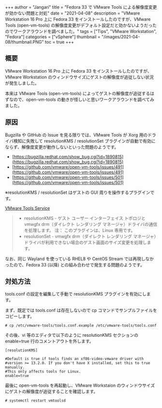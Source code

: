 +++
author = "Jangari"
title = "Fedora 33 で VMware Tools による解像度変更が効かない問題と対処"
date = "2021-04-08"
description = "VMware Workstation 16 Pro 上に Fedora 33 をインストールしたのですが、VMware Tools (open-vm-tools) の解像度変更がデフォルト設定だと効かないようだったのでワークアラウンドを調べました。"
tags = ["Tips", "VMware Workstation", "Fedora"]
categories = ["vSphere"]
thumbnail = "/images/2021-04-08/thumbnail.PNG"
toc = true
+++

## 概要

VMware Workstation 16 Pro 上に Fedora 33 をインストールしたのですが、VMware Workstation のウィンドウサイズにゲストの解像度が追従しない状況が発生しました。

本来は VMware Tools (open-vm-tools) によってゲストの解像度が追従するはずなので、open-vm-tools の動きが怪しいと思いワークアラウンドを調べてみました。

## 原因

Bugzilla や GitHub の Issue を見る限りでは、VMware Tools が Xorg 用のドライバ検知に失敗して resolutionKMS / resolutionSet プラグインが自動で有効にならず、解像度変更が動作しないといった問題のようです。

- [https://bugzilla.redhat.com/show_bug.cgi?id=1890815](https://bugzilla.redhat.com/show_bug.cgi?id=1890815)
- [https://github.com/vmware/open-vm-tools/issues/491](https://github.com/vmware/open-vm-tools/issues/491)
- [https://github.com/vmware/open-vm-tools/issues/501](https://github.com/vmware/open-vm-tools/issues/501)

※resolutionKMS / resolutionSet はゲストの GUI 周りを操作するプラグインです。

[VMware Tools Service](https://docs.vmware.com/jp/VMware-Tools/11.2.0/com.vmware.vsphere.vmwaretools.doc/GUID-0BD592B1-A300-4C09-808A-BB447FAE2C2A.html)

> - resolutionKMS - ゲスト ユーザー インターフェイス トポロジと vmwgfx drm（ダイレクト レンダリング マネージャ）ドライバの通信を処理します。
> 注：
> このプラグインは、Linux 専用です。
> - resolutionSet - vmwgfx drm（ダイレクト レンダリング マネージャ）ドライバが利用できない場合のゲスト画面のサイズ変更を処理します。

なお、同じ Wayland を使っている RHEL8 や CentOS Stream では再現しなかったので、Fedora 33 (以降) との組み合わせで発生する問題のようです。

## 対処方法

tools.conf の設定を編集して手動で resolutionKMS プラグインを有効にします。

まず、既定では tools.conf は存在しないので cp コマンドでサンプルファイルをコピーします。

```
# cp /etc/vmware-tools/tools.conf.example /etc/vmware-tools/tools.conf
```

その後、vi 等のエディタで以下のように resolutionKMS セクションの enable=true 行のコメントアウトを外します。

```
[resolutionKMS]

#Default is true if tools finds an xf86-video-vmware driver with
#version >= 13.2.0. If you don't have X installed, set this to true manually.
#This only affects tools for Linux.
enable=true
```

最後に open-vm-tools を再起動し、VMware Workstaion のウィンドウサイズにゲストの解像度が追従することを確認します。

```
# systemctl restart vmtoolsd
```